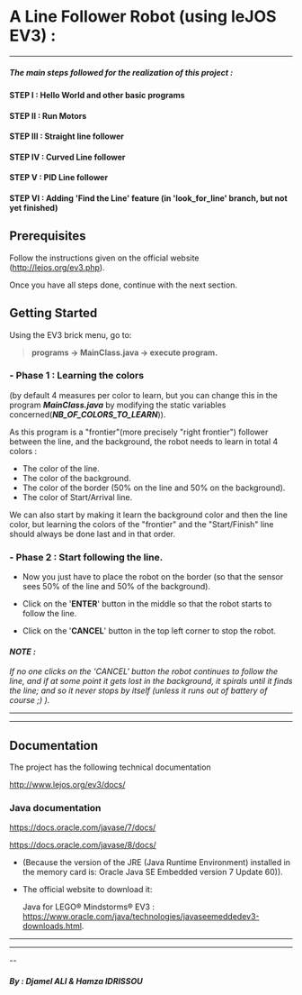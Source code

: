 # A Line Follower Robot (using leJOS EV3) :
___
  ##### The main steps followed for the realization of this project :
 #### STEP I :   Hello World and other basic programs

 #### STEP II :  Run Motors

 #### STEP III : Straight line follower

 #### STEP IV :  Curved Line follower

 #### STEP V :   PID Line follower

 #### STEP VI :  Adding 'Find the Line' feature (in 'look_for_line' branch, but not yet finished)

## Prerequisites

Follow the instructions given on the official website (http://lejos.org/ev3.php).

Once you have all steps done, continue with the next section.

## Getting Started

Using the EV3 brick menu, go to:

> **programs -> MainClass.java -> execute program.**

### - Phase 1 : Learning the colors

(by default 4 measures per color to learn, but you can change this in the program ***MainClass.java*** by modifying the static variables concerned(***NB_OF_COLORS_TO_LEARN***)).

As this program is a "frontier"(more precisely "right frontier") follower between the line, and the background, the robot needs to learn in total 4 colors :

* The color of the line.
* The color of the background.
* The color of the border (50% on the line and 50% on the background).
* The color of Start/Arrival line.

We can also start by making it learn the background color and then the line color, but learning the colors of the "frontier" and the "Start/Finish" line should always be done last and in that order.

### - Phase 2 : Start following the line.

* Now you just have to place the robot on the border (so that the sensor sees 50% of the line and 50% of the background).

* Click on the '**ENTER**' button in the middle so that the robot starts to follow the line.


* Click on the '**CANCEL**' button in the top left corner to stop the robot.

#### _NOTE :_
 _If no one clicks on the 'CANCEL' button the robot continues to follow the line, and if at some point it gets lost in the background, it spirals until it finds the line; and so it never stops by itself (unless it runs out of battery of course ;) )._

___
___

## Documentation

The project has the following technical documentation

http://www.lejos.org/ev3/docs/

### Java documentation

https://docs.oracle.com/javase/7/docs/

https://docs.oracle.com/javase/8/docs/

- (Because the version of the JRE (Java Runtime Environment) installed in the memory card is: Oracle Java SE Embedded version 7 Update 60)).
- The official website to download it:

  Java for LEGO® Mindstorms® EV3 : https://www.oracle.com/java/technologies/javaseemeddedev3-downloads.html.

___
___
--
##### By : Djamel ALI & Hamza IDRISSOU

